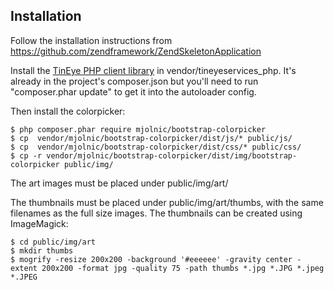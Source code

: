 
Installation
------------

Follow the installation instructions from https://github.com/zendframework/ZendSkeletonApplication

Install the [TinEye PHP  client library](https://services.tineye.com/developers/multicolorengine/libraries.html) in vendor/tineyeservices_php. It's already in the project's composer.json but you'll need to run "composer.phar update" to get it into the autoloader config.

Then install the colorpicker:
```
$ php composer.phar require mjolnic/bootstrap-colorpicker
$ cp  vendor/mjolnic/bootstrap-colorpicker/dist/js/* public/js/
$ cp  vendor/mjolnic/bootstrap-colorpicker/dist/css/* public/css/
$ cp -r vendor/mjolnic/bootstrap-colorpicker/dist/img/bootstrap-colorpicker public/img/
```

The art images must be placed under public/img/art/

The thumbnails must be placed under public/img/art/thumbs, with the same filenames as the full size images. The thumbnails can be created using ImageMagick:
```
$ cd public/img/art
$ mkdir thumbs
$ mogrify -resize 200x200 -background '#eeeeee' -gravity center -extent 200x200 -format jpg -quality 75 -path thumbs *.jpg *.JPG *.jpeg *.JPEG
```







